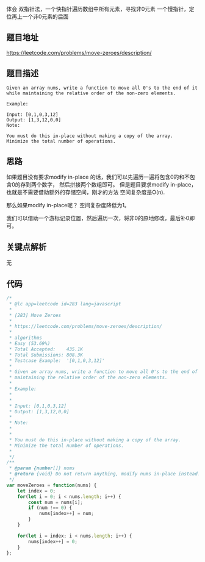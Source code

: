 体会
双指针法，一个快指针遍历数组中所有元素，寻找非0元素
一个慢指针，定位再上一个非0元素的后面



## 题目地址
https://leetcode.com/problems/move-zeroes/description/

## 题目描述
```
Given an array nums, write a function to move all 0's to the end of it while maintaining the relative order of the non-zero elements.

Example:

Input: [0,1,0,3,12]
Output: [1,3,12,0,0]
Note:

You must do this in-place without making a copy of the array.
Minimize the total number of operations.

```
## 思路

如果题目没有要求modify in-place 的话，我们可以先遍历一遍将包含0的和不包含0的存到两个数字，
然后拼接两个数组即可。  但是题目要求modify in-place， 也就是不需要借助额外的存储空间，刚才的方法
空间复杂度是O(n).

那么如果modify in-place呢？ 空间复杂度降低为1。

我们可以借助一个游标记录位置，然后遍历一次，将非0的原地修改，最后补0即可。

## 关键点解析

无

## 代码
```js
/*
 * @lc app=leetcode id=283 lang=javascript
 *
 * [283] Move Zeroes
 *
 * https://leetcode.com/problems/move-zeroes/description/
 *
 * algorithms
 * Easy (53.69%)
 * Total Accepted:    435.1K
 * Total Submissions: 808.3K
 * Testcase Example:  '[0,1,0,3,12]'
 *
 * Given an array nums, write a function to move all 0's to the end of it while
 * maintaining the relative order of the non-zero elements.
 * 
 * Example:
 * 
 * 
 * Input: [0,1,0,3,12]
 * Output: [1,3,12,0,0]
 * 
 * Note:
 * 
 * 
 * You must do this in-place without making a copy of the array.
 * Minimize the total number of operations.
 * 
 */
/**
 * @param {number[]} nums
 * @return {void} Do not return anything, modify nums in-place instead.
 */
var moveZeroes = function(nums) {
    let index = 0;
    for(let i = 0; i < nums.length; i++) {
        const num = nums[i];
        if (num !== 0) {
            nums[index++] = num;
        }
    }

    for(let i = index; i < nums.length; i++) {
        nums[index++] = 0;
    }
};
```

